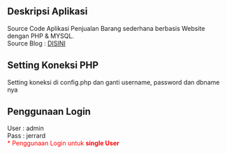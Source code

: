 ## Deskripsi Aplikasi 
Source Code Aplikasi Penjualan Barang sederhana berbasis Website dengan PHP & MYSQL.
<br>
Source Blog : <a href="" target="_blank">DISINI</a>

## Setting Koneksi PHP
Setting koneksi di config.php dan ganti username, password dan dbname nya

## Penggunaan Login
User : admin
<br/>
Pass : jerrard
<br>
<span style="color:red">* Penggunaan Login untuk <b>single User</b> </span>

